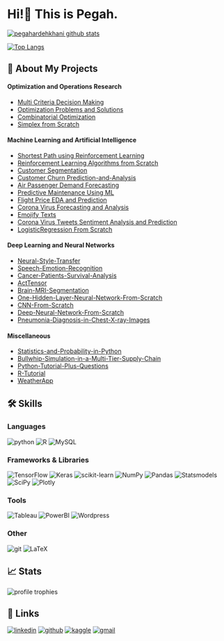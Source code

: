 # Hi!👋 This is Pegah.

[![pegahardehkhani github stats](https://github-readme-stats.vercel.app/api?username=Pegah-Ardehkhani&theme=github_dark&show-icons=true&hide=prs,issues,contribs&ring_color=#9ba832)](https://github.com/Pegah-Ardehkhani)

[![Top Langs](https://github-readme-stats.vercel.app/api/top-langs/?username=Pegah-Ardehkhani&layout=compact&langs_count=10&theme=github_dark)](https://github.com/Pegah-Ardehkhani)


## 📝 About My Projects

#### Optimization and Operations Research

- [Multi Criteria Decision Making](https://github.com/Pegah-Ardehkhani/Multi-Criteria-Decision-Making)
- [Optimization Problems and Solutions](https://github.com/Pegah-Ardehkhani/Optimization-Problems-and-Solutions)
- [Combinatorial Optimization](https://github.com/Pegah-Ardehkhani/Combinatorial-Optimization)
- [Simplex from Scratch](https://github.com/Pegah-Ardehkhani/Simplex-from-Scratch)

#### Machine Learning and Artificial Intelligence

- [Shortest Path using Reinforcement Learning](https://github.com/Pegah-Ardehkhani/Shortest-Path-using-Reinforcement-Learning)
- [Reinforcement Learning Algorithms from Scratch](https://github.com/Pegah-Ardehkhani/Reinforcement-Learning-Algorithms-from-Scratch)
- [Customer Segmentation](https://github.com/Pegah-Ardehkhani/Customer-Segmentation)
- [Customer Churn Prediction-and-Analysis](https://github.com/Pegah-Ardehkhani/Customer-Churn-Prediction-and-Analysis)
- [Air Passenger Demand Forecasting](https://github.com/Pegah-Ardehkhani/Air-Passenger-Demand-Forecasting)
- [Predictive Maintenance Using ML](https://github.com/Pegah-Ardehkhani/Predictive-Maintenance-Using-ML)
- [Flight Price EDA and Prediction](https://github.com/Pegah-Ardehkhani/Flight-Price-EDA-and-Prediction)
- [Corona Virus Forecasting and Analysis](https://github.com/Pegah-Ardehkhani/Corona-Virus-Forecasting-and-Analysis)
- [Emojify Texts](https://github.com/Pegah-Ardehkhani/Emojify-Texts)
- [Corona Virus Tweets Sentiment Analysis and Prediction](https://github.com/Pegah-Ardehkhani/Corona-Virus-Tweets-Sentiment-Analysis-and-Prediction)
- [LogisticRegression From Scratch](https://github.com/Pegah-Ardehkhani/LogisticRegression-From-Scratch)

#### Deep Learning and Neural Networks

- [Neural-Style-Transfer](https://github.com/Pegah-Ardehkhani/Neural-Style-Transfer)
- [Speech-Emotion-Recognition](https://github.com/Pegah-Ardehkhani/Speech-Emotion-Recognition)
- [Cancer-Patients-Survival-Analysis](https://github.com/Pegah-Ardehkhani/Cancer-Patients-Survival-Analysis)
- [ActTensor](https://github.com/pouyaardehkhani/ActTensor)
- [Brain-MRI-Segmentation](https://github.com/Pegah-Ardehkhani/Brain-MRI-Segmentation)
- [One-Hidden-Layer-Neural-Network-From-Scratch](https://github.com/Pegah-Ardehkhani/One-Hidden-Layer-Neural-Network-From-Scratch)
- [CNN-From-Scratch](https://github.com/Pegah-Ardehkhani/CNN-From-Scratch)
- [Deep-Neural-Network-From-Scratch](https://github.com/Pegah-Ardehkhani/Deep-Neural-Network-From-Scratch)
- [Pneumonia-Diagnosis-in-Chest-X-ray-Images](https://github.com/Pegah-Ardehkhani/Pneumonia-Diagnosis-in-Chest-X-ray-Images)

#### Miscellaneous

- [Statistics-and-Probability-in-Python](https://github.com/Pegah-Ardehkhani/Statistics-and-Probability-in-Python)
- [Bullwhip-Simulation-in-a-Multi-Tier-Supply-Chain](https://github.com/Pegah-Ardehkhani/Bullwhip-Simulation-in-a-Multi-Tier-Supply-Chain)
- [Python-Tutorial-Plus-Questions](https://github.com/Pegah-Ardehkhani/Python-Tutorial-Plus-Questions)
- [R-Tutorial](https://github.com/Pegah-Ardehkhani/R-Tutorial)
- [WeatherApp](https://github.com/Pegah-Ardehkhani/WeatherApp)

## 🛠️ Skills

### Languages

![python](https://img.shields.io/badge/Python-14354C?style=for-the-badge&logo=python&logoColor=white)
![R](https://img.shields.io/badge/R-276DC3?style=for-the-badge&logo=r&logoColor=white)
![MySQL](https://img.shields.io/badge/MySQL-00000F?style=for-the-badge&logo=mysql&logoColor=white)


### Frameworks & Libraries
![TensorFlow](https://img.shields.io/badge/TensorFlow-%23FF6F00.svg?style=for-the-badge&logo=TensorFlow&logoColor=white)
![Keras](https://img.shields.io/badge/Keras-%23D00000.svg?style=for-the-badge&logo=Keras&logoColor=white)
![scikit-learn](https://img.shields.io/badge/scikit--learn-%23F7931E.svg?style=for-the-badge&logo=scikit-learn&logoColor=white)
![NumPy](https://img.shields.io/badge/numpy-%23013243.svg?style=for-the-badge&logo=numpy&logoColor=white)
![Pandas](https://img.shields.io/badge/pandas-%23150458.svg?style=for-the-badge&logo=pandas&logoColor=white)
![Statsmodels](https://img.shields.io/badge/Statsmodels-2E5BBF?style=for-the-badge&logo=Statsmodels&logoColor=white)
![SciPy](https://img.shields.io/badge/SciPy-%230C55A5.svg?style=for-the-badge&logo=scipy&logoColor=%white)
![Plotly](https://img.shields.io/badge/Plotly-%233F4F75.svg?style=for-the-badge&logo=plotly&logoColor=white)

### Tools
![Tableau](https://img.shields.io/badge/Tableau-00ADD8?style=for-the-badge&logo=Tableau&logoColor=white)
![PowerBI](https://img.shields.io/badge/PowerBI-F2C811?style=for-the-badge&logo=Power%20BI&logoColor=white)
![Wordpress](https://img.shields.io/badge/Wordpress-21759B?style=for-the-badge&logo=wordpress&logoColor=white)


### Other
![git](https://img.shields.io/badge/Git-DC322F?style=for-the-badge&logo=Git&logoColor=white)
![LaTeX](https://img.shields.io/badge/LaTeX-218604?style=for-the-badge&logo=LaTeX&logoColor=white)

## 📈 Stats
<img src="https://github-profile-trophy.vercel.app/?username=Pegah-Ardehkhani&row=1&column=6&margin-h=8&theme=darkhub&count_private=true&margin-w=15&no-frame=true&title=Stars,Repositories,Followers,Commits,Experience" alt="profile trophies" />

## 🔗 Links
[![linkedin](https://img.shields.io/badge/LinkedIn-0077B5?style=for-the-badge&logo=LinkedIn&logoColor=white)](https://www.linkedin.com/in/pegah-ardehkhani)
[![github](https://img.shields.io/badge/GitHub-000000?style=for-the-badge&logo=GitHub&logoColor=white)](https://github.com/Pegah-Ardehkhani)
[![kaggle](	https://img.shields.io/badge/kaggle-2EBAF4?style=for-the-badge&logo=kaggle&logoColor=white)](https://www.kaggle.com/pegaha)
[![gmail](https://img.shields.io/badge/Gmail-D14836?style=for-the-badge&logo=Gmail&logoColor=white)](mailto:https://peg4h.a@gmail.com)
